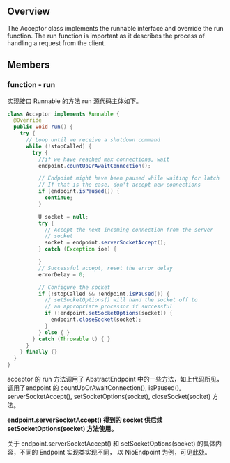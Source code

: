 ## Overview
The Acceptor class implements the runnable interface and override the run function. 
The run function is important as it describes the process of handling a request from the client.

## Members
### function - run
实现接口 Runnable 的方法 run 源代码主体如下。
```java
class Acceptor implements Runnable {
  @Override
  public void run() {
    try {
      // Loop until we receive a shutdown command
      while (!stopCalled) {
        try {
          //if we have reached max connections, wait
          endpoint.countUpOrAwaitConnection();

          // Endpoint might have been paused while waiting for latch
          // If that is the case, don't accept new connections
          if (endpoint.isPaused()) {
            continue;
          }

          U socket = null;
          try {
            // Accept the next incoming connection from the server
            // socket
            socket = endpoint.serverSocketAccept();
          } catch (Exception ioe) {

          }
          // Successful accept, reset the error delay
          errorDelay = 0;

          // Configure the socket
          if (!stopCalled && !endpoint.isPaused()) {
            // setSocketOptions() will hand the socket off to
            // an appropriate processor if successful
            if (!endpoint.setSocketOptions(socket)) {
              endpoint.closeSocket(socket);
            }
          } else { }
        } catch (Throwable t) { }
      }
    } finally {}
  }
}
```
acceptor 的 run 方法调用了 AbstractEndpoint 中的一些方法，如上代码所见，调用了endpoint 的
countUpOrAwaitConnection(), isPaused(), serverSocketAccept(), setSocketOptions(socket),
closeSocket(socket) 方法。

**endpoint.serverSocketAccept() 得到的 socket 供后续 setSocketOptions(socket) 方法使用。**

关于 endpoint.serverSocketAccept() 和 setSocketOptions(socket) 的具体内容，不同的 Endpoint 实现类实现不同，
以 NioEndpoint 为例，可见[此处](../nio/nio_endpoint.md)。